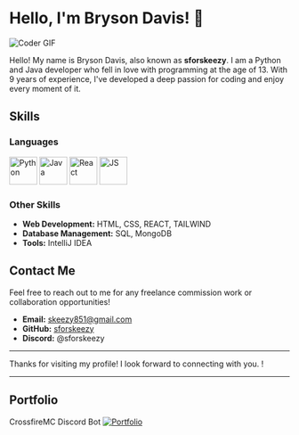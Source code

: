 # Hello, I'm Bryson Davis! 👋

![Coder GIF](https://media.giphy.com/media/LmNwrBhejkK9EFP504/giphy.gif)


Hello! My name is Bryson Davis, also known as **sforskeezy**. I am a Python and Java developer who fell in love with programming at the age of 13. With 9 years of experience, I've developed a deep passion for coding and enjoy every moment of it.

## Skills

### Languages

<img src="https://camo.githubusercontent.com/0d5534dd6a655164d3127c270557a5e39450dec8c22f71a9830359b6bd8e749b/68747470733a2f2f63646e2e6a7364656c6976722e6e65742f67682f64657669636f6e732f64657669636f6e2f69636f6e732f707974686f6e2f707974686f6e2d706c61696e2e737667" alt="Python" width="50"/> <img src="https://camo.githubusercontent.com/973913d161ca9ac03d1e941e3c0a9785dd928059a48274ed2b3ff564b5c564b2/68747470733a2f2f63646e2e6a7364656c6976722e6e65742f67682f64657669636f6e732f64657669636f6e2f69636f6e732f6a6176612f6a6176612d6f726967696e616c2e737667" alt="Java" width="50"> <img src="https://camo.githubusercontent.com/7a982fd7ff2590bd9c4c0c804d36ec84f4b6a54ce4a062e939b1455f619bf975/68747470733a2f2f63646e2e6a7364656c6976722e6e65742f67682f64657669636f6e732f64657669636f6e2f69636f6e732f68746d6c352f68746d6c352d706c61696e2e737667" alt="React" width="50"/> <img src="https://camo.githubusercontent.com/3d0ddeed2c709ed1cbce62a9c624d0f719d5ed695567a2eef03d61a70c7ff336/68747470733a2f2f63646e2e6a7364656c6976722e6e65742f67682f64657669636f6e732f64657669636f6e2f69636f6e732f6a6176617363726970742f6a6176617363726970742d706c61696e2e737667" alt="JS" width="50"/>

### Other Skills

- **Web Development:** HTML, CSS, REACT, TAILWIND
- **Database Management:** SQL, MongoDB
- **Tools:** IntelliJ IDEA

## Contact Me

Feel free to reach out to me for any freelance commission work or collaboration opportunities!

- **Email:** skeezy851@gmail.com
- **GitHub:** [sforskeezy](https://github.com/sforskeezy)
- **Discord:** @sforskeezy

---

Thanks for visiting my profile! I look forward to connecting with you. !

---


## Portfolio

CrossfireMC Discord Bot
[![Portfolio](https://cdn.discordapp.com/attachments/1264755349634809866/1267037680105947178/crossfire_pic.png?ex=66a7544b&is=66a602cb&hm=43e935b422b6cac4c76e5c14ad9420ae5c1443aee01bdd44982f9d3957072b28&)](https://your-portfolio-link.com)

